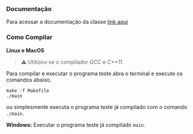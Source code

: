 ### Documentação
Para acessar a documentação da classe [link aqui](https://github.com/buzutilucas/scientific-programming/tree/master/Ex01/Pilha/Doc)

### Como Compilar
__Linux e MacOS__

> :warning:  Utilizou-se o compilador _GCC_ e _C++11_.

Para compilar e executar o programa teste abra o terminal e execute os comandos abaixo.
```
make -f Makefile
./main
```
ou simplesmente executa o programa teste já compilado com o comando `./main`.

__Windows:__ Executar o programa teste já compilado `main`.
